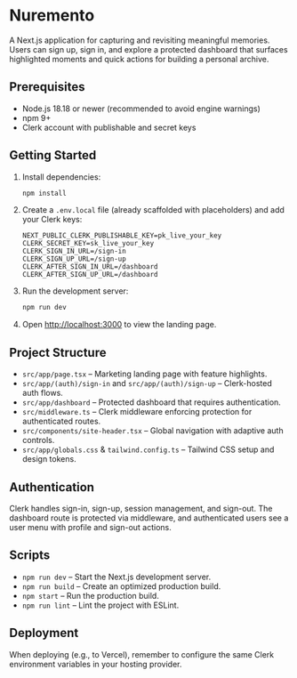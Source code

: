 # Nuremento

A Next.js application for capturing and revisiting meaningful memories. Users can sign up, sign in, and explore a protected dashboard that surfaces highlighted moments and quick actions for building a personal archive.

## Prerequisites

- Node.js 18.18 or newer (recommended to avoid engine warnings)
- npm 9+
- Clerk account with publishable and secret keys

## Getting Started

1. Install dependencies:
   ```bash
   npm install
   ```
2. Create a `.env.local` file (already scaffolded with placeholders) and add your Clerk keys:
   ```env
   NEXT_PUBLIC_CLERK_PUBLISHABLE_KEY=pk_live_your_key
   CLERK_SECRET_KEY=sk_live_your_key
   CLERK_SIGN_IN_URL=/sign-in
   CLERK_SIGN_UP_URL=/sign-up
   CLERK_AFTER_SIGN_IN_URL=/dashboard
   CLERK_AFTER_SIGN_UP_URL=/dashboard
   ```
3. Run the development server:
   ```bash
   npm run dev
   ```
4. Open [http://localhost:3000](http://localhost:3000) to view the landing page.

## Project Structure

- `src/app/page.tsx` – Marketing landing page with feature highlights.
- `src/app/(auth)/sign-in` and `src/app/(auth)/sign-up` – Clerk-hosted auth flows.
- `src/app/dashboard` – Protected dashboard that requires authentication.
- `src/middleware.ts` – Clerk middleware enforcing protection for authenticated routes.
- `src/components/site-header.tsx` – Global navigation with adaptive auth controls.
- `src/app/globals.css` & `tailwind.config.ts` – Tailwind CSS setup and design tokens.

## Authentication

Clerk handles sign-in, sign-up, session management, and sign-out. The dashboard route is protected via middleware, and authenticated users see a user menu with profile and sign-out actions.

## Scripts

- `npm run dev` – Start the Next.js development server.
- `npm run build` – Create an optimized production build.
- `npm start` – Run the production build.
- `npm run lint` – Lint the project with ESLint.

## Deployment

When deploying (e.g., to Vercel), remember to configure the same Clerk environment variables in your hosting provider.
